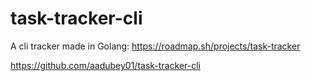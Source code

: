 # task-tracker-cli
A cli tracker made in Golang: https://roadmap.sh/projects/task-tracker


https://github.com/aadubey01/task-tracker-cli
